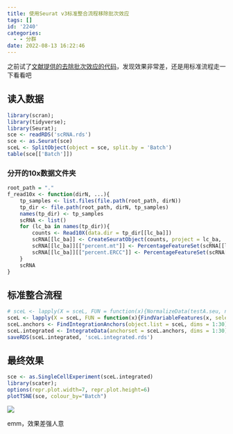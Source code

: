 ```yaml
---
title: 使用Seurat v3标准整合流程移除批次效应
tags: []
id: '2240'
categories:
  - - 分群
date: 2022-08-13 16:22:46
---
```


之前试了[文献提供的去除批次效应的代码](https://occdn.limour.top/2227.html)，发现效果非常差，还是用标准流程走一下看看吧

## 读入数据

```R
library(scran);
library(tidyverse);
library(Seurat);
sce <- readRDS('scRNA.rds')
sce <- as.Seurat(sce)
sceL <- SplitObject(object = sce, split.by = 'Batch')
table(sce[['Batch']])
```

### 分开的10x数据文件夹

```R
root_path = "."
f_read10x <- function(dirN, ...){
    tp_samples <- list.files(file.path(root_path, dirN))
    tp_dir <- file.path(root_path, dirN, tp_samples)
    names(tp_dir) <- tp_samples
    scRNA <- list()
    for (lc_ba in names(tp_dir)){
        counts <- Read10X(data.dir = tp_dir[[lc_ba]])
        scRNA[[lc_ba]] <- CreateSeuratObject(counts, project = lc_ba, ...)
        scRNA[[lc_ba]][["percent.mt"]] <- PercentageFeatureSet(scRNA[[lc_ba]], pattern = "^MT-")
        scRNA[[lc_ba]][["percent.ERCC"]] <- PercentageFeatureSet(scRNA[[lc_ba]], pattern = "^ERCC-")
    }
    scRNA
}
```

## 标准整合流程

```R
# sceL <- lapply(X = sceL, FUN = function(x){NormalizeData(testA.seu, normalization.method = "LogNormalize", scale.factor = 10000)})
sceL <- lapply(X = sceL, FUN = function(x){FindVariableFeatures(x, selection.method = "vst", nfeatures = 2000)})
sceL.anchors <- FindIntegrationAnchors(object.list = sceL, dims = 1:30)
sceL.integrated <- IntegrateData(anchorset = sceL.anchors, dims = 1:30)
saveRDS(sceL.integrated, 'sceL.integrated.rds')
```

## 最终效果

```R
sce <- as.SingleCellExperiment(sceL.integrated)
library(scater);
options(repr.plot.width=7, repr.plot.height=6)
plotTSNE(sce, colour_by="Batch")
```

![](https://img.limour.top/archives_2023/2022/08/13/62f75f0279859.webp)

emm，效果差强人意